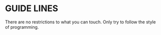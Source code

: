 # GUIDE LINES
There are no restrictions to what you can touch. Only try to follow the style of programming.
